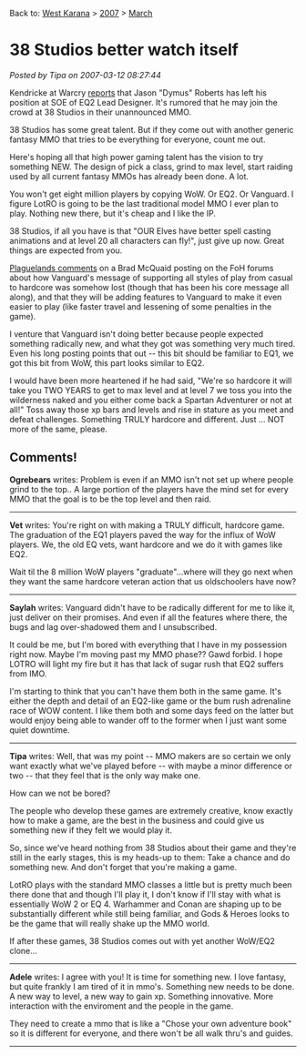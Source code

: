 Back to: [West Karana](/posts/westkarana.md) > [2007](/posts/2007/westkarana.md) > [March](./westkarana.md)
# 38 Studios better watch itself

*Posted by Tipa on 2007-03-12 08:27:44*

Kendricke at Warcry [reports](http://eq2.warcry.com/scripts/news/view_news.phtml?site=68&id=69487) that Jason "Dymus" Roberts has left his position at SOE of EQ2 Lead Designer. It's rumored that he may join the crowd at 38 Studios in their unannounced MMO.

38 Studios has some great talent. But if they come out with another generic fantasy MMO that tries to be everything for everyone, count me out.

Here's hoping all that high power gaming talent has the vision to try something NEW. The design of pick a class, grind to max level, start raiding used by all current fantasy MMOs has already been done. A lot.

You won't get eight million players by copying WoW. Or EQ2. Or Vanguard. I figure LotRO is going to be the last traditional model MMO I ever plan to play. Nothing new there, but it's cheap and I like the IP.

38 Studios, if all you have is that "OUR Elves have better spell casting animations and at level 20 all characters can fly!", just give up now. Great things are expected from you.

[Plaguelands comments](http://plaguelands.com/2007/03/11/brad-mcquaid-is-back-to-preaching-vanguard/) on a Brad McQuaid posting on the FoH forums about how Vanguard's message of supporting all styles of play from casual to hardcore was somehow lost (though that has been his core message all along), and that they will be adding features to Vanguard to make it even easier to play (like faster travel and lessening of some penalties in the game).

I venture that Vanguard isn't doing better because people expected something radically new, and what they got was something very much tired. Even his long posting points that out -- this bit should be familiar to EQ1, we got this bit from WoW, this part looks similar to EQ2.

I would have been more heartened if he had said, "We're so hardcore it will take you TWO YEARS to get to max level and at level 7 we toss you into the wilderness naked and you either come back a Spartan Adventurer or not at all!" Toss away those xp bars and levels and rise in stature as you meet and defeat challenges. Something TRULY hardcore and different. Just ... NOT more of the same, please.
## Comments!

**Ogrebears** writes: Problem is even if an MMO isn't not set up where people grind to the top.. A large portion of the players have the mind set for every MMO that the goal is to be the top level and then raid.

---

**Vet** writes: You're right on with making a TRULY difficult, hardcore game. The graduation of the EQ1 players paved the way for the influx of WoW players. We, the old EQ vets, want hardcore and we do it with games like EQ2. 

Wait til the 8 million WoW players "graduate"...where will they go next when they want the same hardcore veteran action that us oldschoolers have now?

---

**Saylah** writes: Vanguard didn't have to be radically different for me to like it, just deliver on their promises. And even if all the features where there, the bugs and lag over-shadowed them and I unsubscribed.

It could be me, but I'm bored with everything that I have in my possession right now. Maybe I'm moving past my MMO phase?? Gawd forbid. I hope LOTRO will light my fire but it has that lack of sugar rush that EQ2 suffers from IMO.

I'm starting to think that you can't have them both in the same game. It's either the depth and detail of an EQ2-like game or the bum rush adrenaline race of WOW content. I like them both and some days feed on the latter but would enjoy being able to wander off to the former when I just want some quiet downtime.

---

**Tipa** writes: Well, that was my point -- MMO makers are so certain we only want exactly what we've played before -- with maybe a minor difference or two -- that they feel that is the only way make one.

How can we not be bored?

The people who develop these games are extremely creative, know exactly how to make a game, are the best in the business and could give us something new if they felt we would play it.

So, since we've heard nothing from 38 Studios about their game and they're still in the early stages, this is my heads-up to them: Take a chance and do something new. And don't forget that you're making a game.

LotRO plays with the standard MMO classes a little but is pretty much been there done that and though I'll play it, I don't know if I'll stay with what is essentially WoW 2 or EQ 4. Warhammer and Conan are shaping up to be substantially different while still being familiar, and Gods & Heroes looks to be the game that will really shake up the MMO world.

If after these games, 38 Studios comes out with yet another WoW/EQ2 clone...

---

**Adele** writes: I agree with you! It is time for something new. I love fantasy, but quite frankly I am tired of it in mmo's. Something new needs to be done. A new way to level, a new way to gain xp. Something innovative. More interaction with the enviroment and the people in the game.

They need to create a mmo that is like a "Chose your own adventure book" so it is different for everyone, and there won't be all walk thru's and guides.

---

